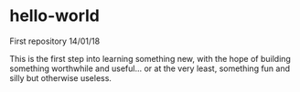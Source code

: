 # hello-world
First repository 14/01/18

This is the first step into learning something new, with the hope of building something worthwhile and useful... or at the very least, something fun and silly but otherwise useless.
